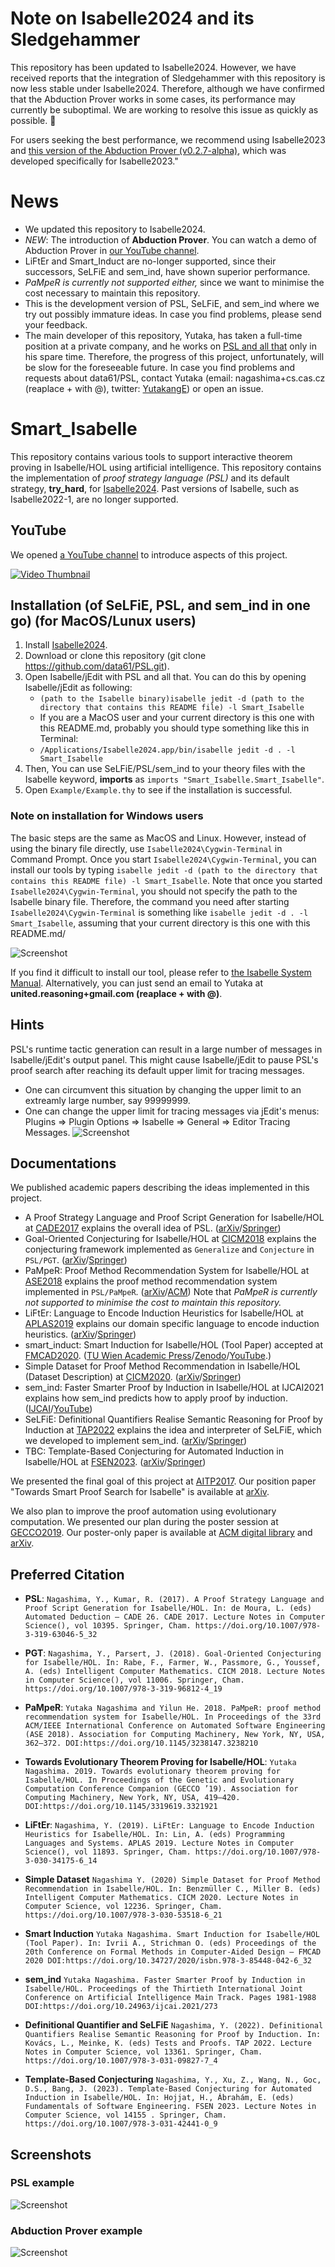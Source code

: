 # Note on Isabelle2024 and its Sledgehammer
This repository has been updated to Isabelle2024. However, we have received reports that the integration of Sledgehammer with this repository is now less stable under Isabelle2024. Therefore, although we have confirmed that the Abduction Prover works in some cases, its performance may currently be suboptimal. We are working to resolve this issue as quickly as possible. 🙇

For users seeking the best performance, we recommend using Isabelle2023 and [this version of the Abduction Prover (v0.2.7-alpha)](https://github.com/data61/PSL/releases/tag/v0.2.7-alpha), which was developed specifically for Isabelle2023."

# News
- We updated this repository to Isabelle2024.
- _NEW_: The introduction of **Abduction Prover**. You can watch a demo of Abduction Prover in [our YouTube channel](https://youtu.be/d7IXk0vB2p0).
- LiFtEr and Smart_Induct are no-longer supported, since their successors, SeLFiE and sem_ind, have shown superior performance.
- _PaMpeR is currently not supported either,_ since we want to minimise the cost necessary to maintain this repository. 
- This is the development version of PSL, SeLFiE, and sem_ind where we try out possibly immature ideas. In case you find problems, please send your feedback.
- The main developer of this repository, Yutaka, has taken a full-time position at a private company, and he works on [PSL and all that](https://github.com/data61/PSL/) only in his spare time. Therefore, the progress of this project, unfortunately, will be slow for the foreseeable future. In case you find problems and requests about data61/PSL, contact Yutaka (email: nagashima+cs.cas.cz (reaplace + with @), twitter: [YutakangE](https://twitter.com/YutakangE)) or open an issue.

# Smart_Isabelle

This repository contains various tools to support interactive theorem proving in Isabelle/HOL using artificial intelligence.
This repository contains the implementation of *proof strategy language (PSL)* and its default strategy,
**try_hard**, for [Isabelle2024](https://isabelle.in.tum.de). Past versions of Isabelle, such as Isabelle2022-1, are no longer supported.

## YouTube

We opened [a YouTube channel](https://www.youtube.com/channel/UCjnY6hIaryOEgG92udvogAw/) to introduce aspects of this project.

[![Video Thumbnail](https://github.com/data61/PSL/blob/master/image/abduction_demo_3mb.gif)](https://www.youtube.com/watch?v=rXU-lJxP_GI)


## Installation (of SeLFiE, PSL, and sem_ind in one go) (for MacOS/Lunux users)
1. Install [Isabelle2024](https://isabelle.in.tum.de).
2. Download or clone this repository (git clone https://github.com/data61/PSL.git).
3. Open Isabelle/jEdit with PSL and all that. You can do this by opening Isabelle/jEdit as following:
   * `(path to the Isabelle binary)isabelle jedit -d (path to the directory that contains this README file) -l Smart_Isabelle`
   * If you are a MacOS user and your current directory is this one with this README.md, probably you should type something like this in Terminal:
   * `/Applications/Isabelle2024.app/bin/isabelle jedit -d . -l Smart_Isabelle`
4. Then, You can use SeLFiE/PSL/sem_ind to your theory files
   with the Isabelle keyword, **imports** as ``imports "Smart_Isabelle.Smart_Isabelle"``.
5. Open `Example/Example.thy` to see if the installation is successful.

### Note on installation for Windows users
The basic steps are the same as MacOS and Linux. 
However, instead of using the binary file directly, use `Isabelle2024\Cygwin-Terminal` in Command Prompt. Once you start `Isabelle2024\Cygwin-Terminal`, you can install our tools by typing `isabelle jedit -d (path to the directory that contains this README file) -l Smart_Isabelle`. Note that once you started `Isabelle2024\Cygwin-Terminal`, you should not specify the path to the Isabelle binary file. Therefore, the command you need after starting `Isabelle2024\Cygwin-Terminal` is something like `isabelle jedit -d . -l Smart_Isabelle`, assuming that your current directory is this one with this README.md/

![Screenshot](./image/screen_shot_import.png)

If you find it difficult to install our tool, please refer to [the Isabelle System Manual](https://isabelle.in.tum.de/doc/system.pdf). Alternatively, you can just send an email to Yutaka at **united.reasoning+gmail.com (reaplace + with @)**.

## Hints
PSL's runtime tactic generation can result in a large number of messages in Isabelle/jEdit's output panel.
This might cause Isabelle/jEdit to pause PSL's proof search after reaching its default upper limit for tracing messages.
- One can circumvent this situation by changing the upper limit to an extreamly large number, say 99999999.
- One can change the upper limit for tracing messages via jEdit's menus:
  Plugins => Plugin Options => Isabelle => General => Editor Tracing Messages.
![Screenshot](./image/tracing_messages.png)

## Documentations
We published academic papers describing the ideas implemented in this project.
- A Proof Strategy Language and Proof Script Generation for Isabelle/HOL at [CADE2017](http://www.cse.chalmers.se/~myreen/cade-26/) explains the overall idea of PSL. ([arXiv](https://arxiv.org/abs/1606.02941)/[Springer](https://doi.org/10.1007/978-3-319-63046-5_32))
- Goal-Oriented Conjecturing for Isabelle/HOL at [CICM2018](https://cicm-conference.org/2018/cicm.php) explains the conjecturing framework implemented as `Generalize` and `Conjecture` in `PSL/PGT`. ([arXiv](https://arxiv.org/abs/1806.04774)/[Springer](https://doi.org/10.1007/978-3-319-96812-4_19))
- PaMpeR: Proof Method Recommendation System for Isabelle/HOL at [ASE2018](http://ase2018.com) explains the proof method recommendation system implemented in `PSL/PaMpeR`. ([arXiv](https://arxiv.org/abs/1806.07239)/[ACM](http://doi.acm.org/10.1145/3238147.3238210)) Note that _PaMpeR is currently not supported to minimise the cost to maintain this repository._
- LiFtEr: Language to Encode Induction Heuristics for Isabelle/HOL at [APLAS2019](https://conf.researchr.org/home/aplas-2019) explains our domain specific language to encode induction heuristics. ([arXiv](https://arxiv.org/abs/1906.08084)/[Springer](https://doi.org/10.1007/978-3-030-34175-6_14))
- smart_induct: Smart Induction for Isabelle/HOL (Tool Paper) accepted at [FMCAD2020](https://fmcad.forsyte.at/FMCAD20/).  ([TU Wien Academic Press](https://doi.org/10.34727/2020/isbn.978-3-85448-042-6_32)/[Zenodo](https://doi.org/10.5281/zenodo.3960303)/[YouTube](https://youtu.be/iaH0Mx926CU).)
- Simple Dataset for Proof Method Recommendation in Isabelle/HOL (Dataset Description) at [CICM2020](https://cicm-conference.org/2020/cicm.php). ([arXiv](https://arxiv.org/abs/2004.10667)/[Springer](https://doi.org/10.1007/978-3-030-53518-6_21))
- sem_ind: Faster Smarter Proof by Induction in Isabelle/HOL at IJCAI2021 explains how sem_ind predicts how to apply proof by induction. ([IJCAI](https://doi.org/10.24963/ijcai.2021/273)/[YouTube](https://youtu.be/4umf8Zhjy7c))
- SeLFiE: Definitional Quantifiers Realise Semantic Reasoning for Proof by Induction at [TAP2022](https://easychair.org/smart-program/TAP22/) explains the idea and interpreter of SeLFiE, which we developed to implement sem_ind. ([arXiv](https://arxiv.org/abs/2010.10296)/[Springer](https://doi.org/10.1007/978-3-031-09827-7_4))
- TBC: Template-Based Conjecturing for Automated Induction in Isabelle/HOL at [FSEN2023](http://fsen.ir/2023/). ([arXiv](https://doi.org/10.48550/arXiv.2212.11151)/[Springer](https://doi.org/10.1007/978-3-031-42441-0_9))

We presented the final goal of this project at [AITP2017](http://aitp-conference.org/2017/). Our position paper "Towards Smart Proof Search for Isabelle" is available at [arXiv](https://arxiv.org/abs/1701.03037).

We also plan to improve the proof automation using evolutionary computation. We presented our plan during the poster session at [GECCO2019](https://gecco-2019.sigevo.org/index.html/HomePage). Our poster-only paper is available at [ACM digital library](https://doi.org/10.1145/3319619.3321921) and [arXiv](https://arxiv.org/abs/1904.08468).

## Preferred Citation
- **PSL**: `Nagashima, Y., Kumar, R. (2017). A Proof Strategy Language and Proof Script Generation for Isabelle/HOL. In: de Moura, L. (eds) Automated Deduction – CADE 26. CADE 2017. Lecture Notes in Computer Science(), vol 10395. Springer, Cham. https://doi.org/10.1007/978-3-319-63046-5_32`

- **PGT**: `Nagashima, Y., Parsert, J. (2018). Goal-Oriented Conjecturing for Isabelle/HOL. In: Rabe, F., Farmer, W., Passmore, G., Youssef, A. (eds) Intelligent Computer Mathematics. CICM 2018. Lecture Notes in Computer Science(), vol 11006. Springer, Cham. https://doi.org/10.1007/978-3-319-96812-4_19`

- **PaMpeR**: `Yutaka Nagashima and Yilun He. 2018. PaMpeR: proof method recommendation system for Isabelle/HOL. In Proceedings of the 33rd ACM/IEEE International Conference on Automated Software Engineering (ASE 2018). Association for Computing Machinery, New York, NY, USA, 362–372. DOI:https://doi.org/10.1145/3238147.3238210`

- **Towards Evolutionary Theorem Proving for Isabelle/HOL**: `Yutaka Nagashima. 2019. Towards evolutionary theorem proving for Isabelle/HOL. In Proceedings of the Genetic and Evolutionary Computation Conference Companion (GECCO ’19). Association for Computing Machinery, New York, NY, USA, 419–420. DOI:https://doi.org/10.1145/3319619.3321921`

- **LiFtEr**: `Nagashima, Y. (2019). LiFtEr: Language to Encode Induction Heuristics for Isabelle/HOL. In: Lin, A. (eds) Programming Languages and Systems. APLAS 2019. Lecture Notes in Computer Science(), vol 11893. Springer, Cham. https://doi.org/10.1007/978-3-030-34175-6_14`

- **Simple Dataset**
`Nagashima Y. (2020) Simple Dataset for Proof Method Recommendation in Isabelle/HOL. In: Benzmüller C., Miller B. (eds) Intelligent Computer Mathematics. CICM 2020. Lecture Notes in Computer Science, vol 12236. Springer, Cham. https://doi.org/10.1007/978-3-030-53518-6_21`

- **Smart Induction**
`Yutaka Nagashima. Smart Induction for Isabelle/HOL (Tool Paper). In: Ivrii A., Strichman O. (eds) Proceedings of the 20th Conference on Formal Methods in Computer-Aided Design – FMCAD 2020 DOI:https://doi.org/10.34727/2020/isbn.978-3-85448-042-6_32`

- **sem_ind**
`Yutaka Nagashima. Faster Smarter Proof by Induction in Isabelle/HOL. Proceedings of the Thirtieth International Joint Conference on Artificial Intelligence Main Track. Pages 1981-1988 DOI:https://doi.org/10.24963/ijcai.2021/273`

- **Definitional Quantifier and SeLFiE**
`Nagashima, Y. (2022). Definitional Quantifiers Realise Semantic Reasoning for Proof by Induction. In: Kovács, L., Meinke, K. (eds) Tests and Proofs. TAP 2022. Lecture Notes in Computer Science, vol 13361. Springer, Cham. https://doi.org/10.1007/978-3-031-09827-7_4`

- **Template-Based Conjecturing**
`Nagashima, Y., Xu, Z., Wang, N., Goc, D.S., Bang, J. (2023). Template-Based Conjecturing for Automated Induction in Isabelle/HOL. In: Hojjat, H., Ábrahám, E. (eds) Fundamentals of Software Engineering. FSEN 2023. Lecture Notes in Computer Science, vol 14155 . Springer, Cham. https://doi.org/10.1007/978-3-031-42441-0_9`

## Screenshots
### PSL example
![Screenshot](./image/screen_shot_tall.png)

### Abduction Prover example
![Screenshot](./image/screenshot_abduction_prover.png)

